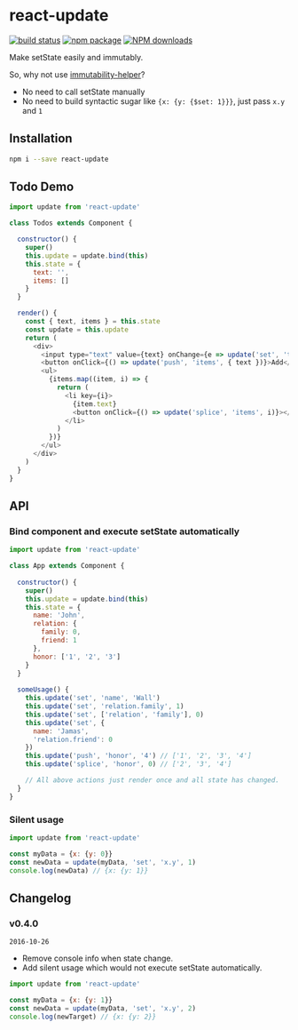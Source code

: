 # react-update

[![build status](https://img.shields.io/travis/jianghai/react-update.svg)](https://travis-ci.org/jianghai/react-update)
[![npm package](https://img.shields.io/npm/v/react-update.svg)](https://www.npmjs.org/package/react-update) 
[![NPM downloads](http://img.shields.io/npm/dm/react-update.svg)](https://npmjs.org/package/react-update)

Make setState easily and immutably.

So, why not use [immutability-helper](https://github.com/kolodny/immutability-helper)?

- No need to call setState manually
- No need to build syntactic sugar like `{x: {y: {$set: 1}}}`, just pass `x.y` and `1`


## Installation

```sh
npm i --save react-update
```


## Todo Demo

```javascript
import update from 'react-update'

class Todos extends Component {

  constructor() {
    super()
    this.update = update.bind(this)
    this.state = {
      text: '',
      items: []
    }
  }

  render() {
    const { text, items } = this.state
    const update = this.update
    return (
      <div>
        <input type="text" value={text} onChange={e => update('set', 'text', e.target.value)} />
        <button onClick={() => update('push', 'items', { text })}>Add</button>
        <ul>
          {items.map((item, i) => {
            return (
              <li key={i}>
                {item.text}
                <button onClick={() => update('splice', 'items', i)}></button>
              </li>
            )
          })}
        </ul>
      </div>
    )
  }
}
```


## API

### Bind component and execute setState automatically

```javascript
import update from 'react-update'

class App extends Component {
  
  constructor() {
    super()
    this.update = update.bind(this)
    this.state = {
      name: 'John',
      relation: {
        family: 0,
        friend: 1
      },
      honor: ['1', '2', '3']
    }
  }
  
  someUsage() {
    this.update('set', 'name', 'Wall')
    this.update('set', 'relation.family', 1)
    this.update('set', ['relation', 'family'], 0)
    this.update('set', {
      name: 'Jamas', 
      'relation.friend': 0
    })
    this.update('push', 'honor', '4') // ['1', '2', '3', '4']
    this.update('splice', 'honor', 0) // ['2', '3', '4']

    // All above actions just render once and all state has changed.
  }
}
```

### Silent usage

```javascript
import update from 'react-update'

const myData = {x: {y: 0}}
const newData = update(myData, 'set', 'x.y', 1)
console.log(newData) // {x: {y: 1}}
```


## Changelog

### v0.4.0

`2016-10-26`

- Remove console info when state change.
- Add silent usage which would not execute setState automatically.
```js
import update from 'react-update'

const myData = {x: {y: 1}}
const newData = update(myData, 'set', 'x.y', 2)
console.log(newTarget) // {x: {y: 2}}
```